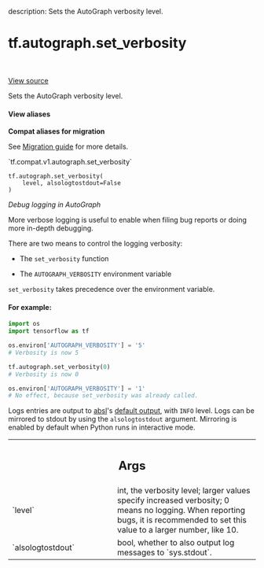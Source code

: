description: Sets the AutoGraph verbosity level.

<div itemscope itemtype="http://developers.google.com/ReferenceObject">
<meta itemprop="name" content="tf.autograph.set_verbosity" />
<meta itemprop="path" content="Stable" />
</div>

# tf.autograph.set_verbosity

<!-- Insert buttons and diff -->

<table class="tfo-notebook-buttons tfo-api nocontent" align="left">

</table>

<a target="_blank" class="external" href="/code/stable/tensorflow/python/autograph/utils/ag_logging.py">View source</a>



Sets the AutoGraph verbosity level.


<section class="expandable">
  <h4 class="showalways">View aliases</h4>
  <p>
<b>Compat aliases for migration</b>
<p>See
<a href="https://www.tensorflow.org/guide/migrate">Migration guide</a> for
more details.</p>
<p>`tf.compat.v1.autograph.set_verbosity`</p>
</p>
</section>

<pre class="devsite-click-to-copy prettyprint lang-py tfo-signature-link">
<code>tf.autograph.set_verbosity(
    level, alsologtostdout=False
)
</code></pre>



<!-- Placeholder for "Used in" -->

_Debug logging in AutoGraph_

More verbose logging is useful to enable when filing bug reports or doing
more in-depth debugging.

There are two means to control the logging verbosity:

 * The `set_verbosity` function

 * The `AUTOGRAPH_VERBOSITY` environment variable

`set_verbosity` takes precedence over the environment variable.

#### For example:



```python
import os
import tensorflow as tf

os.environ['AUTOGRAPH_VERBOSITY'] = '5'
# Verbosity is now 5

tf.autograph.set_verbosity(0)
# Verbosity is now 0

os.environ['AUTOGRAPH_VERBOSITY'] = '1'
# No effect, because set_verbosity was already called.
```

Logs entries are output to [absl](https://abseil.io)'s
[default output](https://abseil.io/docs/python/guides/logging),
with `INFO` level.
Logs can be mirrored to stdout by using the `alsologtostdout` argument.
Mirroring is enabled by default when Python runs in interactive mode.

<!-- Tabular view -->
 <table class="responsive fixed orange">
<colgroup><col width="214px"><col></colgroup>
<tr><th colspan="2"><h2 class="add-link">Args</h2></th></tr>

<tr>
<td>
`level`<a id="level"></a>
</td>
<td>
int, the verbosity level; larger values specify increased verbosity;
0 means no logging. When reporting bugs, it is recommended to set this
value to a larger number, like 10.
</td>
</tr><tr>
<td>
`alsologtostdout`<a id="alsologtostdout"></a>
</td>
<td>
bool, whether to also output log messages to `sys.stdout`.
</td>
</tr>
</table>


